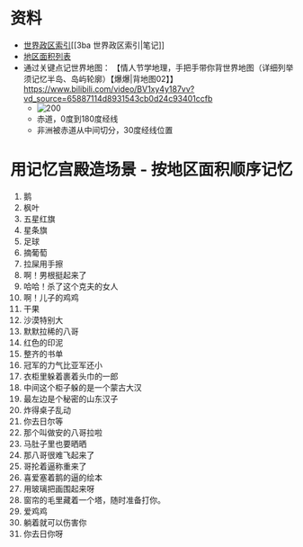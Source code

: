 # 资料
- [世界政区索引](https://zh.wikipedia.org/wiki/%E4%B8%96%E7%95%8C%E6%94%BF%E5%8D%80%E7%B4%A2%E5%BC%95)[[3ba 世界政区索引|笔记]]
- [地区面积列表](https://zh.wikipedia.org/wiki/%E4%B8%96%E7%95%8C%E5%90%84%E5%9B%BD%E5%92%8C%E5%9C%B0%E5%8C%BA%E9%9D%A2%E7%A7%AF%E5%88%97%E8%A1%A8)
- 通过关键点记世界地图： 【情人节学地理，手把手带你背世界地图（详细列举须记忆半岛、岛屿轮廓）【爆爆|背地图02】】 https://www.bilibili.com/video/BV1xy4y187vv?vd_source=65887114d8931543cb0d24c93401ccfb
	- ![200](note/files/Pasted%20image%2020231019204834.png)
	- 赤道，0度到180度经线
	- 非洲被赤道从中间切分，30度经线位置

# 用记忆宫殿造场景 - 按地区面积顺序记忆
1. 鹅
2. 枫叶
3. 五星红旗
4. 星条旗
5. 足球
6. 摘葡萄
7. 拉屎用手擦
8. 啊！男根挺起来了
9. 哈哈！杀了这个克夫的女人
10. 啊！儿子的鸡鸡
11. 干果
12. 沙漠特别大
13. 默默拉稀的八哥
14. 红色的印泥
15. 整齐的书单
16. 冠军的力气比亚军还小
17. 衣柜里躲着裹着头巾的一郎
18. 中间这个柜子躲的是一个蒙古大汉
19. 最左边是个秘密的山东汉子
20. 炸得桌子乱动
21. 你去日尔等
22. 那个叫做安的八哥拉啦
23. 马肚子里也要晒晒
24. 那八哥很难飞起来了
25. 哥抡着逼称重来了
26. 喜爱塞着鹅的逼的绘本
27. 用玻璃把画围起来呀
28. 窗帘的毛里藏着一个塔，随时准备打你。
29. 爱鸡鸡
30. 躺着就可以伤害你
31. 你去日你呀